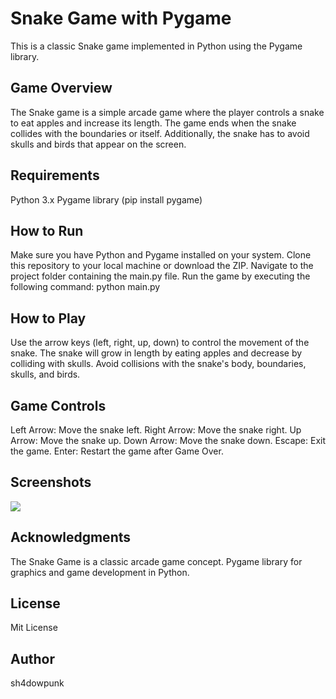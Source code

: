 # Snake Game with Pygame
This is a classic Snake game implemented in Python using the Pygame library.

## Game Overview
The Snake game is a simple arcade game where the player controls a snake to eat apples and increase its length. The game ends when the snake collides with the boundaries or itself. Additionally, the snake has to avoid skulls and birds that appear on the screen.

## Requirements
Python 3.x
Pygame library (pip install pygame)

## How to Run
Make sure you have Python and Pygame installed on your system.
Clone this repository to your local machine or download the ZIP.
Navigate to the project folder containing the main.py file.
Run the game by executing the following command:
python main.py

## How to Play
Use the arrow keys (left, right, up, down) to control the movement of the snake.
The snake will grow in length by eating apples and decrease by colliding with skulls.
Avoid collisions with the snake's body, boundaries, skulls, and birds.

## Game Controls
Left Arrow: Move the snake left.
Right Arrow: Move the snake right.
Up Arrow: Move the snake up.
Down Arrow: Move the snake down.
Escape: Exit the game.
Enter: Restart the game after Game Over.

## Screenshots
![](snake_preview_gif.gif)

## Acknowledgments
The Snake Game is a classic arcade game concept.
Pygame library for graphics and game development in Python.

## License
Mit License

## Author
sh4dowpunk

